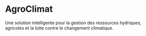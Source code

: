 # AgroClimat
Une solution intelligente pour la gestion des ressources hydriques, agricoles et la lutte contre le changement climatique.
